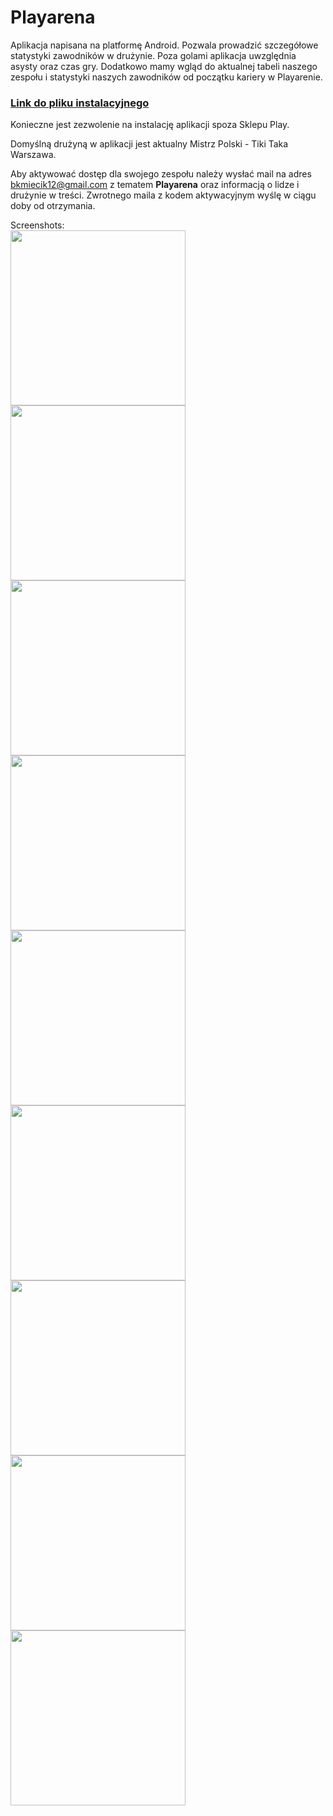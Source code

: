 # Playarena

Aplikacja napisana na platformę Android. Pozwala prowadzić szczegółowe statystyki zawodników w drużynie. Poza golami aplikacja uwzględnia asysty oraz czas gry. Dodatkowo mamy wgląd do aktualnej tabeli naszego zespołu i statystyki naszych zawodników od początku kariery w Playarenie. 

### [Link do pliku instalacyjnego](https://www.dropbox.com/s/o8jefwhickn0dfd/playarena-app.apk?dl=0)

Konieczne jest zezwolenie na instalację aplikacji spoza Sklepu Play.

Domyślną drużyną w aplikacji jest aktualny Mistrz Polski - Tiki Taka Warszawa.

Aby aktywować dostęp dla swojego zespołu należy wysłać mail na adres [bkmiecik12@gmail.com](mailto:bkmiecik12@gmail.com) z tematem <b>Playarena</b> oraz informacją o lidze i drużynie w treści. Zwrotnego maila z kodem aktywacyjnym wyślę w ciągu doby od otrzymania.

Screenshots:
<br>
<img src="https://user-images.githubusercontent.com/19428995/30101493-dae6b16a-92ec-11e7-9a04-23624ddf3beb.png" width="280">
<img src="https://user-images.githubusercontent.com/19428995/30101494-daee08e8-92ec-11e7-9c40-98a265686e4f.png" width="280">
<img src="https://user-images.githubusercontent.com/19428995/30101497-daf8ddea-92ec-11e7-84e5-b503ba351aab.png" width="280">
<img src="https://user-images.githubusercontent.com/19428995/30101498-daf9d218-92ec-11e7-8139-ac3ef19f282a.png" width="280">
<img src="https://user-images.githubusercontent.com/19428995/30101499-db06439a-92ec-11e7-82f2-252cd75e0998.png" width="280">
<img src="https://user-images.githubusercontent.com/19428995/30101500-db08a996-92ec-11e7-8e8f-6496c4518830.png" width="280">
<img src="https://user-images.githubusercontent.com/19428995/30101502-db127548-92ec-11e7-814c-340633d70cf4.png" width="280">
<img src="https://user-images.githubusercontent.com/19428995/30101496-daf7b726-92ec-11e7-9755-864210d5718d.png" width="280">
<img src="https://user-images.githubusercontent.com/19428995/30101503-db1928c0-92ec-11e7-99ef-461e7ea1fb05.png" width="280">
